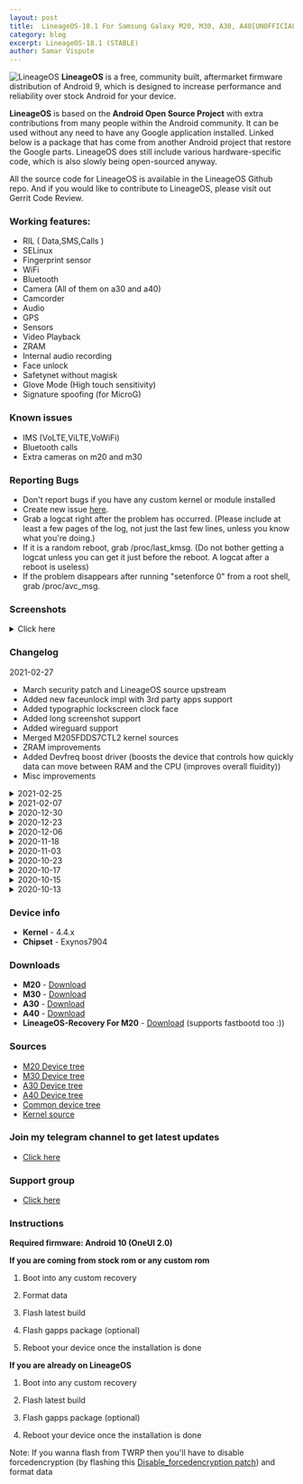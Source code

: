 ```yaml
---
layout: post
title:  LineageOS-18.1 For Samsung Galaxy M20, M30, A30, A40[UNOFFICIAL]
category: blog
excerpt: LineageOS-18.1 (STABLE)
author: Samar Vispute
---
```


![LineageOS](http://samarv-121.github.io/images/lineageos.png)
**LineageOS** is a free, community built, aftermarket firmware distribution of Android 9, which is designed to increase performance and reliability over stock Android for your device.

**LineageOS** is based on the **Android Open Source Project** with extra contributions from many people within the Android community. It can be used without any need to have any Google application installed. Linked below is a package that has come from another Android project that restore the Google parts. LineageOS does still include various hardware-specific code, which is also slowly being open-sourced anyway.

All the source code for LineageOS is available in the LineageOS Github repo. And if you would like to contribute to LineageOS, please visit out Gerrit Code Review.

### Working features:
* RIL ( Data,SMS,Calls )
* SELinux
* Fingerprint sensor
* WiFi
* Bluetooth
* Camera (All of them on a30 and a40)
* Camcorder
* Audio
* GPS
* Sensors
* Video Playback
* ZRAM
* Internal audio recording
* Face unlock
* Safetynet without magisk 
* Glove Mode (High touch sensitivity)
* Signature spoofing (for MicroG)

### Known issues
* IMS (VoLTE,ViLTE,VoWiFi)
* Bluetooth calls
* Extra cameras on m20 and m30

### Reporting Bugs
* Don't report bugs if you have any custom kernel or module installed
* Create new issue [here](https://github.com/SamarV-121/android_device_samsung_universal7904-common/issues).
* Grab a logcat right after the problem has occurred. (Please include at least a few pages of the log, not just the last few lines, unless you know what you're doing.)
* If it is a random reboot, grab /proc/last_kmsg. (Do not bother getting a logcat unless you can get it just before the reboot. A logcat after a reboot is useless)
* If the problem disappears after running "setenforce 0" from a root shell, grab /proc/avc_msg.

### Screenshots
<details>
<summary>Click here</summary>
<img src="https://i.imgur.com/XV3818m.png">
<img src="https://i.imgur.com/qnPYq7S.jpg">
<img src="https://i.imgur.com/7XL21XD.jpg">
<img src="https://i.imgur.com/pvuOZ1K.jpg">
<img src="https://i.imgur.com/30HOfmu.jpg">
<img src="https://i.imgur.com/SM3nMxS.png">
<img src="https://i.imgur.com/9sUBAzi.png">
<img src="https://i.imgur.com/GDoxSlu.png">
<img src="https://i.imgur.com/QGK7gvf.png">
<img src="">
</details>

### Changelog
2021-02-27
* March security patch and LineageOS source upstream
* Added new faceunlock impl with 3rd party apps support
* Added typographic lockscreen clock face
* Added long screenshot support
* Added wireguard support
* Merged M205FDDS7CTL2 kernel sources
* ZRAM improvements
* Added Devfreq boost driver (boosts the device that controls how quickly data can move between RAM and the CPU (improves overall fluidity))
* Misc improvements

<details>
<summary>2021-02-25</summary>
<p><ul>
<li>Lineage source upstream</li>
<li>Passes safetynet without magisk (no more random reboot)</li>
</ul></p>
</details>

<details>
<summary>2021-02-07</summary>
<p><ul>
<li>February security patch</li>
<li>Lineage source upstream</li>
<li>Added option to disable fastcharge in battery settings</li>
<li>Revamped power menu with a blurred background</li>
<li>Improved quick settings and notification shade appearance</li>
<li>Added iOS blue accent color and dark background color</li>
<li>Added Three finger swipe to screenshot support</li>
<li>Added Pixel offline charging animation</li>
<li>Misc improvements</li>
</ul></p>
</details>

<details>
<summary>2020-12-30</summary>
<p><ul>
<li>Fixed proximity sensor on m30, a30, a40</li>
<li>Enabled double tap to wake on m30, a30, a40</li>
<li>Switched to OSS exynos power HAL</li>
<li>Improved performance and battery backup</li>
<li>Fixed delay in wakeup</li>
<li>Lineage source upstream</li>
</ul></p>
</details>

<details>
<summary>2020-12-23</summary>
<p><ul>
<li>Initial Lineage 18.1 build</li>
<li>Merged December 2020 ASB and feature drop</li>
<li>Lineage source upstream</li>
<li>Fixed Video flicker issue</li>
</ul></p>
</details>

<details>
<summary>2020-12-06</summary>
<p><ul>
<li>Fixed Fingerprint authentication in third party apps</li>
<li>Fixed Browser crash whilst doing some activities ( eg. watching youtube videos )</li>
<li>Enabled device controls feature in power menu</li>
<li>Misc improvements</li>
</ul></p>
</details>

<details>
<summary>2020-11-18</summary>
<p><ul>
<li>LineageOS source upstream</li>
<li>November security patch</li>
<li>Added Seadvault<a href="https://peertube.co.uk/videos/watch/8d35afff-e6bc-4e9f-a24b-2ee3ce0314fe">(Video)</a></li>
<li>Added Advanced reboot</li>
<li>Added Signature spoofing support for microG</li>
<li>Moved blur toggle to Display options</li>
<li>Enabled AOD on a30</li>
<li>Improved corner radius on a30 and a40</li>
<li>Added Quick Access Wallet feature on power menu</li>
</ul></p>
</details>

<details>
<summary>2020-11-03</summary>
<p><ul>
<li>Added Face Unlock</li>
<li>Removed restrictions for system audio record</li>
<li>Added Extreme Battery Saver</li>
<li>Some minor improvements</li>
</ul></p>
</details>

<details>
<summary>2020-10-23</summary>
<p><ul>
<li>Added Glove Mode support (High touch sensitivity)</li>
<li>Optimized ART</li>
<li>Some minor fixes</li>
</ul></p>
</details>

<details>
<summary>2020-10-17</summary>
<p><ul>
<li>Initial release for m30, a30, a40</li>
</ul></p>
</details>

<details>
<summary>2020-10-15</summary>
<p><ul>
<li>LineageOS source upstream</li>
<li>Enabled ZRAM writeback</li>
<li>Misc improvements</li>
</ul></p>
</details>

<details>
<summary>2020-10-13</summary>
<p><ul>
<li>Initial Release</li>
</ul></p>
</details>

### Device info
* **Kernel** - 4.4.x
* **Chipset** - Exynos7904

### Downloads
* **M20** - [Download](https://github.com/SamarV-121/releases/releases/download/20210327_052330/lineage-18.1-20210326_171052-UNOFFICIAL-79a5d00-m20lte.zip)
* **M30** - [Download](https://github.com/SamarV-121/releases/releases/download/20210327_052427/lineage-18.1-20210326_180046-UNOFFICIAL-79a5d00-m30lte.zip)
* **A30** - [Download](https://github.com/SamarV-121/releases/releases/download/20210327_110038/lineage-18.1-20210327_100614-UNOFFICIAL-79a5d00-a30.zip)
* **A40** - [Download](https://github.com/SamarV-121/releases/releases/download/20210327_121318/lineage-18.1-20210327_110511-UNOFFICIAL-79a5d00-a40.zip)
* **LineageOS-Recovery For M20** - [Download](https://github.com/SamarV-121/releases/releases/download/rec/recovery.img) (supports fastbootd too :))

### Sources
* [M20 Device tree](https://github.com/SamarV-121/android_device_samsung_m20lte/tree/lineage-18.1)
* [M30 Device tree](https://github.com/SamarV-121/android_device_samsung_m30lte)
* [A30 Device tree](https://github.com/SamarV-121/android_device_samsung_a30)
* [A40 Device tree](https://github.com/SamarV-121/android_device_samsung_a40) 
* [Common device tree](https://github.com/SamarV-121/android_device_samsung_universal7904-common)
* [Kernel source](https://github.com/SamarV-121/android_kernel_samsung_universal7904/tree/lineage-18.1)

### Join my telegram channel to get latest updates
* [Click here](https://t.me/SamarV121_projects)

### Support group
* [Click here](https://t.me/Exynos7904)

### Instructions
**Required firmware: Android 10 (OneUI 2.0)**

**If you are coming from stock rom or any custom rom**

1) Boot into any custom recovery

2) Format data

3) Flash latest build

4) Flash gapps package (optional)

5) Reboot your device once the installation is done

**If you are already on LineageOS**

1) Boot into any custom recovery

2) Flash latest build

3) Flash gapps package (optional)

4) Reboot your device once the installation is done

Note: If you wanna flash from TWRP then you'll have to disable forcedencryption (by flashing this [Disable_forcedencryption patch](https://zackptg5.com/downloads/Disable_Dm-Verity_ForceEncrypt_03.04.2020.zip)) and format data
